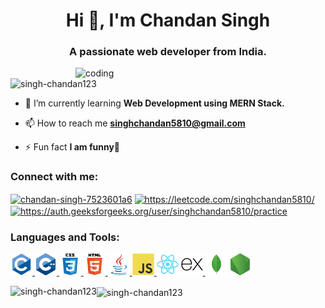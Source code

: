 <h1 align="center">Hi 👋, I'm Chandan Singh</h1>
<h3 align="center">A passionate web developer from India.</h3>
<img align="right" alt="coding" width="400" src="https://cdn.dribbble.com/users/1162077/screenshots/3848914/programmer.gif" >

<p align="left"> <img src="https://komarev.com/ghpvc/?username=singh-chandan123&label=Profile%20views&color=0e75b6&style=flat" alt="singh-chandan123" /> </p>

- 🌱 I’m currently learning **Web Development using MERN Stack.**

- 📫 How to reach me **singhchandan5810@gmail.com**

- ⚡ Fun fact **I am funny🤣**

<h3 align="left">Connect with me:</h3>
<p align="left">
<a href="https://linkedin.com/in/chandan-singh-7523601a6" target="blank"><img align="center" src="https://raw.githubusercontent.com/rahuldkjain/github-profile-readme-generator/master/src/images/icons/Social/linked-in-alt.svg" alt="chandan-singh-7523601a6" height="30" width="40" /></a>
<a href="https://www.leetcode.com/https://leetcode.com/singhchandan5810/" target="blank"><img align="center" src="https://raw.githubusercontent.com/rahuldkjain/github-profile-readme-generator/master/src/images/icons/Social/leet-code.svg" alt="https://leetcode.com/singhchandan5810/" height="30" width="40" /></a>
<a href="https://auth.geeksforgeeks.org/user/https://auth.geeksforgeeks.org/user/singhchandan5810/practice" target="blank"><img align="center" src="https://raw.githubusercontent.com/rahuldkjain/github-profile-readme-generator/master/src/images/icons/Social/geeks-for-geeks.svg" alt="https://auth.geeksforgeeks.org/user/singhchandan5810/practice" height="30" width="40" /></a>
</p>

<h3 align="left">Languages and Tools:</h3>
<p align="left"> <a href="https://www.cprogramming.com/" target="_blank" rel="noreferrer"> <img src="https://raw.githubusercontent.com/devicons/devicon/master/icons/c/c-original.svg" alt="c" width="35" height="35"/> </a> <a href="https://www.w3schools.com/cpp/" target="_blank" rel="noreferrer"> <img src="https://raw.githubusercontent.com/devicons/devicon/master/icons/cplusplus/cplusplus-original.svg" alt="cplusplus" width="35" height="35"/> </a> <a href="https://www.w3schools.com/css/" target="_blank" rel="noreferrer"> <img src="https://raw.githubusercontent.com/devicons/devicon/master/icons/css3/css3-original-wordmark.svg" alt="css3" width="35" height="35"/> </a> <a href="https://www.w3.org/html/" target="_blank" rel="noreferrer"> <img src="https://raw.githubusercontent.com/devicons/devicon/master/icons/html5/html5-original-wordmark.svg" alt="html5" width="35" height="35"/> </a> <a href="https://www.java.com" target="_blank" rel="noreferrer"> <img src="https://raw.githubusercontent.com/devicons/devicon/master/icons/java/java-original.svg" alt="java" width="35" height="35"/> </a>  <a href="https://developer.mozilla.org/en-US/docs/Web/JavaScript" target="_blank" rel="noreferrer"> <img src="https://raw.githubusercontent.com/devicons/devicon/master/icons/javascript/javascript-original.svg" alt="javascript" width="35" height="35"/> </a> <a href="https://developer.mozilla.org/en-US/docs/Web/React" target="_blank" rel="noreferrer"> <img src="https://raw.githubusercontent.com/devicons/devicon/master/icons/react/react-original.svg" alt="react" width="35" height="35"/><a/> <a href="https://developer.mozilla.org/en-US/docs/Web/express" target="_blank" rel="noreferrer"> <img src="https://raw.githubusercontent.com/devicons/devicon/master/icons/express/express-original.svg" alt="express" width="35" height="35"/> </a> <a href="https:/MONGODB/developer.mozilla.org/en-US/docs/Web/MONGODB" target="_blank" rel="noreferrer"> <img src="https://raw.githubusercontent.com/devicons/devicon/master/icons/mongodb/mongodb-original.svg" alt="mongodb" width="35" height="35"/><a/> <a href="https:/node/developer.mozilla.org/en-US/docs/Web/node" target="_blank" rel="noreferrer"> <img src="https://raw.githubusercontent.com/devicons/devicon/master/icons/nodejs/nodejs-original.svg" alt="nodejs" width="35" height="35"/><a/> </p>

<p><img align="left" src="https://github-readme-stats.vercel.app/api/top-langs?username=singh-chandan123&show_icons=true&locale=en&layout=compact" alt="singh-chandan123" /></p>


<p><img align="center" src="https://github-readme-streak-stats.herokuapp.com/?user=singh-chandan123&" alt="singh-chandan123" /></p>


